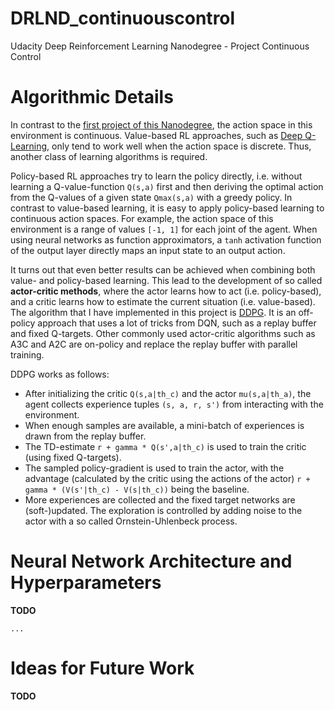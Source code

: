 # DRLND_continuouscontrol
Udacity Deep Reinforcement Learning Nanodegree - Project Continuous Control

# Algorithmic Details

In contrast to the [first project of this Nanodegree](https://github.com/alxwdm/DRLND_projects/tree/master/p1_navigation/), the action space in this environment is continuous. Value-based RL approaches, such as [Deep Q-Learning](https://storage.googleapis.com/deepmind-media/dqn/DQNNaturePaper.pdf), only tend to work well when the action space is discrete. Thus, another class of learning algorithms is required.

Policy-based RL approaches try to learn the policy directly, i.e. without learning a Q-value-function `Q(s,a)` first and then deriving the optimal action from the Q-values of a given state `Qmax(s,a)` with a greedy policy. In contrast to value-based learning, it is easy to apply policy-based learning to continuous action spaces. For example, the action space of this environment is a range of values `[-1, 1]` for each joint of the agent. When using neural networks as function approximators, a `tanh` activation function of the output layer directly maps an input state to an output action.  

It turns out that even better results can be achieved when combining both value- and policy-based learning. This lead to the development of so called **actor-critic methods**, where the actor learns how to act (i.e. policy-based), and a critic learns how to estimate the current situation (i.e. value-based). The algorithm that I have implemented in this project is [DDPG](https://arxiv.org/abs/1509.02971). It is an off-policy approach that uses a lot of tricks from DQN, such as a replay buffer and fixed Q-targets. Other commonly used actor-critic algorithms such as A3C and A2C are on-policy and replace the replay buffer with parallel training. 

DDPG works as follows: 
* After initializing the critic `Q(s,a|th_c)` and the actor `mu(s,a|th_a)`, the agent collects experience tuples `(s, a, r, s')` from interacting with the environment. 
* When enough samples are available, a mini-batch of experiences is drawn from the replay buffer. 
* The TD-estimate `r + gamma * Q(s',a|th_c)` is used to train the critic (using fixed Q-targets).
* The sampled policy-gradient is used to train the actor, with the advantage (calculated by the critic using the actions of the actor) `r + gamma * (V(s'|th_c) - V(s|th_c))` being the baseline.
* More experiences are collected and the fixed target networks are (soft-)updated. The exploration is controlled by adding noise to the actor with a so called Ornstein-Uhlenbeck process.

# Neural Network Architecture and Hyperparameters

**TODO**

```
...
```

# Ideas for Future Work

**TODO**

